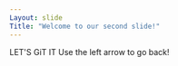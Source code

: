 ```yaml
---
Layout: slide
Title: "Welcome to our second slide!"
---
```

LET'S GiT IT
Use the left arrow to go back!
